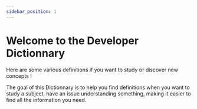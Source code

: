 ```yaml
---
sidebar_position: 1
---
```


# Welcome to the Developer Dictionnary

Here are some various definitions if you want to study or discover new concepts !

The goal of this Dictionnary is to help you find definitions when you want to study a subject,
have an issue understanding something, making it easier to find all the information you need.